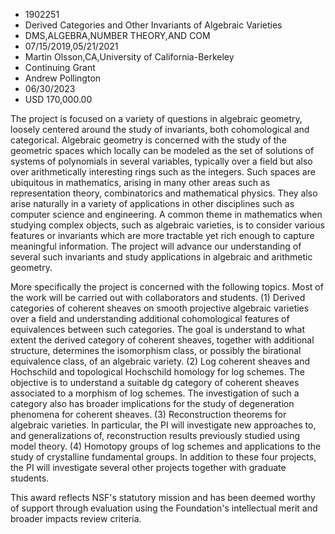 
* 1902251
* Derived Categories and Other Invariants of Algebraic Varieties
* DMS,ALGEBRA,NUMBER THEORY,AND COM
* 07/15/2019,05/21/2021
* Martin Olsson,CA,University of California-Berkeley
* Continuing Grant
* Andrew Pollington
* 06/30/2023
* USD 170,000.00

The project is focused on a variety of questions in algebraic geometry, loosely
centered around the study of invariants, both cohomological and categorical.
Algebraic geometry is concerned with the study of the geometric spaces which
locally can be modeled as the set of solutions of systems of polynomials in
several variables, typically over a field but also over arithmetically
interesting rings such as the integers. Such spaces are ubiquitous in
mathematics, arising in many other areas such as representation theory,
combinatorics and mathematical physics. They also arise naturally in a variety
of applications in other disciplines such as computer science and engineering. A
common theme in mathematics when studying complex objects, such as algebraic
varieties, is to consider various features or invariants which are more
tractable yet rich enough to capture meaningful information. The project will
advance our understanding of several such invariants and study applications in
algebraic and arithmetic geometry.

More specifically the project is concerned with the following topics. Most of
the work will be carried out with collaborators and students. (1) Derived
categories of coherent sheaves on smooth projective algebraic varieties over a
field and understanding additional cohomological features of equivalences
between such categories. The goal is understand to what extent the derived
category of coherent sheaves, together with additional structure, determines the
isomorphism class, or possibly the birational equivalence class, of an algebraic
variety. (2) Log coherent sheaves and Hochschild and topological Hochschild
homology for log schemes. The objective is to understand a suitable dg category
of coherent sheaves associated to a morphism of log schemes. The investigation
of such a category also has broader implications for the study of degeneration
phenomena for coherent sheaves. (3) Reconstruction theorems for algebraic
varieties. In particular, the PI will investigate new approaches to, and
generalizations of, reconstruction results previously studied using model
theory. (4) Homotopy groups of log schemes and applications to the study of
crystalline fundamental groups. In addition to these four projects, the PI will
investigate several other projects together with graduate students.

This award reflects NSF's statutory mission and has been deemed worthy of
support through evaluation using the Foundation's intellectual merit and broader
impacts review criteria.
